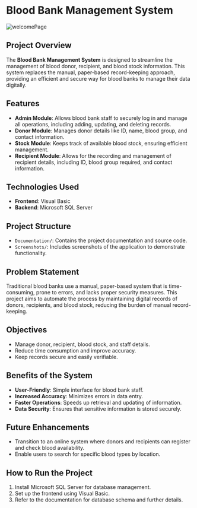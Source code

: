 # Blood Bank Management System
![welcomePage](https://github.com/user-attachments/assets/6d251fb3-3461-4803-8276-58e994c69422)


## Project Overview

The **Blood Bank Management System** is designed to streamline the management of blood donor, recipient, and blood stock information. This system replaces the manual, paper-based record-keeping approach, providing an efficient and secure way for blood banks to manage their data digitally.

## Features

- **Admin Module**: Allows blood bank staff to securely log in and manage all operations, including adding, updating, and deleting records.
- **Donor Module**: Manages donor details like ID, name, blood group, and contact information.
- **Stock Module**: Keeps track of available blood stock, ensuring efficient management.
- **Recipient Module**: Allows for the recording and management of recipient details, including ID, blood group required, and contact information.

## Technologies Used

- **Frontend**: Visual Basic
- **Backend**: Microsoft SQL Server

## Project Structure

- `Documentation/`: Contains the project documentation and source code.
- `Screenshots/`: Includes screenshots of the application to demonstrate functionality.

## Problem Statement

Traditional blood banks use a manual, paper-based system that is time-consuming, prone to errors, and lacks proper security measures. This project aims to automate the process by maintaining digital records of donors, recipients, and blood stock, reducing the burden of manual record-keeping.

## Objectives

- Manage donor, recipient, blood stock, and staff details.
- Reduce time consumption and improve accuracy.
- Keep records secure and easily verifiable.

## Benefits of the System

- **User-Friendly**: Simple interface for blood bank staff.
- **Increased Accuracy**: Minimizes errors in data entry.
- **Faster Operations**: Speeds up retrieval and updating of information.
- **Data Security**: Ensures that sensitive information is stored securely.

## Future Enhancements

- Transition to an online system where donors and recipients can register and check blood availability.
- Enable users to search for specific blood types by location.

## How to Run the Project

1. Install Microsoft SQL Server for database management.
2. Set up the frontend using Visual Basic.
3. Refer to the documentation for database schema and further details.
